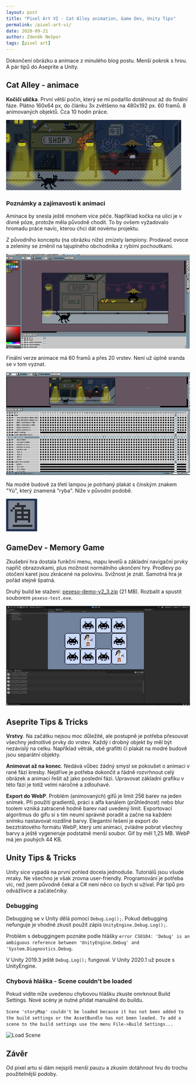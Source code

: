 ```yaml
---
layout: post
title: "Pixel Art VI - Cat Alley animation, Game Dev, Unity Tips"
permalink: /pixel-art-vi/
date: 2020-09-21
author: Zdeněk Nešpor
tags: [pixel art]
---
```


Dokončení obrázku a animace z minulého blog postu. Menší pokrok s hrou. A pár tipů do Aseprite a Unity.

## Cat Alley - animace

**Kočičí ulička**. První větší počin, který se mi podařilo dotáhnout až do finální fáze. Plátno 160x64 px, do článku 3x zvětšeno na 480x192 px. 60 framů. 8 animovaných objektů. Cca 10 hodin práce.

![Cat Alley](../assets/post-img/2020-09-21-pixel-art-vi/cat-alley.webp "Cat Alley")

### Poznámky a zajímavosti k animaci

Aminace by snesla ještě mnohem více péče. Například kočka na ulici je v divné póze, protože měla původně chodit. To by ovšem vyžadovalo hromadu práce navíc, kterou chci dát novému projektu.

Z původního konceptu (na obrázku níže) zmizely lampiony. Prodavač ovoce a zeleniny se změnil na tajuplného obchodníka z rybími pochoutkami.

![Cat Alley - draft](../assets/post-img/2020-09-14-pixel-art-v/cat-alley.png "Cat Alley - draft")

Finální verze animace má 60 framů a přes 20 vrstev. Není už úplně sranda se v tom vyznat.

![Cat Alley - draft](../assets/post-img/2020-09-21-pixel-art-vi/aseprite-animation.png "Cat finished")

Na modré budově za třetí lampou je potrhaný plakát s čínským znakem "Yú", který znamená "ryba". Níže v původní podobě.

![Yú](../assets/post-img/2020-09-21-pixel-art-vi/yu.png "Yú")

## GameDev - Memory Game

Zkušební hra dostala funkční menu, mapu levelů a základní navigační prvky napříč obrazovkami, plus možnost normálního ukončení hry. Prodlevy po otočení karet jsou zkrácené na polovinu. Svižnost je znát. Samotná hra je pořád stejně špatná.

Druhý build ke stažení: [pexeso-demo-v2_3.zip](../assets/post-img/2020-09-21-pixel-art-vi/pexeso-demo-v2_3.zip "pexeso-demo-v2_3.zip") (21 MB). Rozbalit a spustit souborem ```pexeso-test.exe```.

![Memory Game demo](../assets/post-img/2020-09-14-pixel-art-v/pexeso-demo.jpg "Memory Game demo")

## Aseprite Tips & Tricks

**Vrstvy**. Na začátku nejsou moc důležité, ale postupně je potřeba přesouvat všechny jednotlivé prvky do vrstev. Každý i drobný objekt by měl být nezávislý na celku. Například větrák, obě grafitti či plakát na modré budově jsou separátní objekty.

**Animovat až na konec**. Nedává vůbec žádný smysl se pokoušet o animaci v rané fázi kresby. Nejdříve je potřeba dokončit a řádně rozvrhnout celý obrázek a animaci řešit až jako poslední fázi. Upravovat základní grafiku v této fázi je totiž velmi náročné a zdlouhavé.

**Export do WebP**. Problém (animovaných) gifů je limit 256 barev na jeden snímek. Při použití gradientů, práci s alfa kanálem (průhlednost) nebo blur toolem vzniká zatraceně hodně barev nad uvedený limit. Exportovací algoritmus do gifu si s tím neumí správně poradit a začne na každém snímku nastavovat rozdílné barvy. Elegantní řešení je export do bezztrátového formátu WebP, který umí animaci, zvládne pobrat všechny barvy a ještě vygeneruje podstatně menší soubor. Gif by měl 1,25 MB. WebP má jen pouhých 44 KB.

## Unity Tips & Tricks

Unity sice vypadá na první pohled docela jednoduše. Tutoriálů jsou všude mraky. Ne všechno je však zrovna user-friendly. Programování je potřeba víc, než jsem původně čekal a C# není něco co bych si užíval. Pár tipů pro odvážlivce a začátečníky.

### Debugging

Debugging se v Unity dělá pomocí ```Debug.Log();```. Pokud debugging nefunguje je vhodné zkusit použít zápis ```UnityEngine.Debug.Log();```.

Problém s debuggingem poznáte podle hlášky ```error CS0104: 'Debug' is an ambiguous reference between 'UnityEngine.Debug' and 'System.Diagnostics.Debug```.

V Unity 2019.3 ještě ```Debug.Log();``` fungoval. V Unity 2020.1 už pouze s UnityEngine.

### Chybová hláška - Scene couldn't be loaded

Pokud vidíte níže uvedenou chybovou hlášku zkuste omrknout Build Settings. Nové scény je nutné přidat manuálně do buildu.

```Scene 'storyMap' couldn't be loaded because it has not been added to the build settings or the AssetBundle has not been loaded. To add a scene to the build settings use the menu File->Build Settings...```

![Load Scene](../assets/post-img/2020-09-21-pixel-art-vi/add-scene-to-build.jpg "Load Scene")

## Závěr

Od pixel artu si dám nejspíš menší pauzu a zkusím dotáhnout hru do trochu použitelnější podoby.
